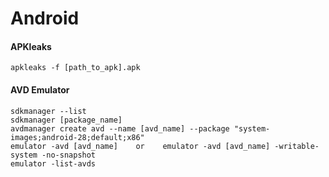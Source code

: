 # Android

#### APKleaks

```
apkleaks -f [path_to_apk].apk
```

#### AVD Emulator

```
sdkmanager --list
sdkmanager [package_name]
avdmanager create avd --name [avd_name] --package "system-images;android-28;default;x86"
emulator -avd [avd_name]    or    emulator -avd [avd_name] -writable-system -no-snapshot
emulator -list-avds

```
